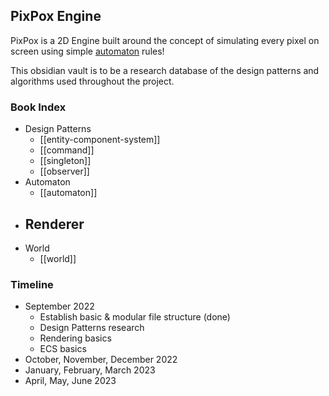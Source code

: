 ## PixPox Engine

PixPox is a 2D Engine built around the concept of simulating every pixel on screen using simple [automaton](https://en.wikipedia.org/wiki/Automaton) rules! 

This obsidian vault is to be a research database of the design patterns and algorithms used throughout the project.


### Book Index
- Design Patterns
	- [[entity-component-system]]
	- [[command]]
	- [[singleton]]
	- [[observer]]
- Automaton
	- [[automaton]]
- Renderer
	- 
- World
	- [[world]]


### Timeline
- September 2022 
	- Establish basic & modular file structure (done)
	- Design Patterns research
	- Rendering basics
	- ECS basics
- October, November, December 2022
- January, February, March 2023
- April, May, June 2023
